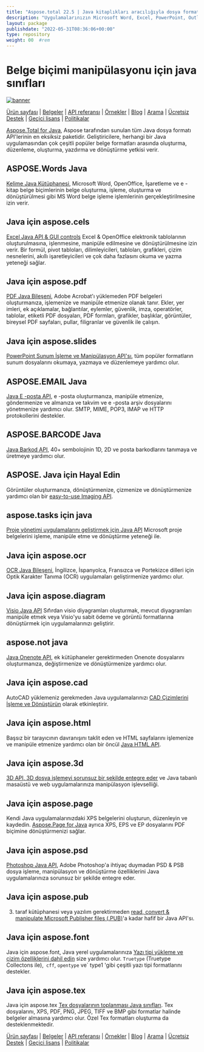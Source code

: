 ```yaml
---
title: "Aspose.total 22.5 | Java kitaplıkları aracılığıyla dosya formatları işleme" 
description: "Uygulamalarınızın Microsoft Word, Excel, PowerPoint, Outlook, OneNote, 3D, CAD, PDF, CBS, E -posta, HTML, vb." 
layout: package
publishdate: "2022-05-31T08:36:06+00:00"
type: repository
weight: 00	#rem
---
```


# Belge biçimi manipülasyonu için java sınıfları
[![banner](../aspose_total-for-java-banner.png)](./)

[Ürün sayfası](https://products.aspose.com/total/java/) | [Belgeler](https://docs.aspose.com/total/java/) | [API referansı](https://apireference.aspose.com/) | [Örnekler](http://aspose.github.io) | [Blog](https://blog.aspose.com/category/total/) | [Arama](https://search.aspose.com/) | [Ücretsiz Destek](https://forum.aspose.com/) | [Geçici lisans](https://purchase.aspose.com/temporary-license) | [Politikalar](https://purchase.aspose.com/policies)

[Aspose.Total for Java](https://docs.aspose.com/total/java/), Aspose tarafından sunulan tüm Java dosya formatı API'lerinin en eksiksiz paketidir. Geliştiricilere, herhangi bir Java uygulamasından çok çeşitli popüler belge formatları arasında oluşturma, düzenleme, oluşturma, yazdırma ve dönüştürme yetkisi verir.

## ASPOSE.Words Java

[Kelime Java Kütüphanesi](https://products.aspose.com/words/java/), Microsoft Word, OpenOffice, İşaretleme ve e -kitap belge biçimlerinin belge oluşturma, işleme, oluşturma ve dönüştürülmesi gibi MS Word belge işleme işlemlerinin gerçekleştirilmesine izin verir.

## Java için aspose.cels

[Excel Java API & GUI controls](https://products.aspose.com/cells/java/) Excel & OpenOffice elektronik tablolarının oluşturulmasına, işlenmesine, manipüle edilmesine ve dönüştürülmesine izin verir. Bir formül, pivot tabloları, dilimleyicileri, tabloları, grafikleri, çizim nesnelerini, akıllı işaretleyicileri ve çok daha fazlasını okuma ve yazma yeteneği sağlar.

## Java için aspose.pdf

[PDF Java Bileşeni](https://products.aspose.com/pdf/java/), Adobe Acrobat'ı yüklemeden PDF belgeleri oluşturmanıza, işlemenize ve manipüle etmenize olanak tanır. Ekler, yer imleri, ek açıklamalar, bağlantılar, eylemler, güvenlik, imza, operatörler, tablolar, etiketli PDF dosyaları, PDF formları, grafikler, başlıklar, görüntüler, bireysel PDF sayfaları, pullar, filigranlar ve güvenlik ile çalışın.

## Java için aspose.slides

[PowerPoint Sunum İşleme ve Manipülasyon API'sı](https://products.aspose.com/slides/java/), tüm popüler formatların sunum dosyalarını okumaya, yazmaya ve düzenlemeye yardımcı olur.

## ASPOSE.EMAIL Java

[Java E -posta API](https://products.aspose.com/email/java/), e -posta oluşturmanıza, manipüle etmenize, göndermenize ve almanıza ve takvim ve e -posta arşiv dosyalarını yönetmenize yardımcı olur. SMTP, MIME, POP3, IMAP ve HTTP protokollerini destekler.

## ASPOSE.BARCODE Java

[Java Barkod API](https://products.aspose.com/barcode/java/), 40+ sembolojinin 1D, 2D ve posta barkodlarını tanımaya ve üretmeye yardımcı olur.

## ASPOSE. Java için Hayal Edin

Görüntüler oluşturmanıza, dönüştürmenize, çizmenize ve dönüştürmenize yardımcı olan bir [easy-to-use Imaging API](https://products.aspose.com/imaging/java/).

## aspose.tasks için java

[Proje yönetimi uygulamalarını geliştirmek için Java API](https://products.aspose.com/tasks/java/) Microsoft proje belgelerini işleme, manipüle etme ve dönüştürme yeteneği ile.

## Java için aspose.ocr

[OCR Java Bileşeni](https://products.aspose.com/ocr/java/), İngilizce, İspanyolca, Fransızca ve Portekizce dilleri için Optik Karakter Tanıma (OCR) uygulamaları geliştirmenize yardımcı olur.

## Java için aspose.diagram

[Visio Java API](https://products.aspose.com/diagram/java/) Sıfırdan visio diyagramları oluşturmak, mevcut diyagramları manipüle etmek veya Visio'yu sabit ödeme ve görüntü formatlarına dönüştürmek için uygulamalarınızı geliştirir.

## aspose.not java

[Java Onenote API](https://products.aspose.com/note/java/), ek kütüphaneler gerektirmeden Onenote dosyalarını oluşturmanıza, değiştirmenize ve dönüştürmenize yardımcı olur.

## Java için aspose.cad

AutoCAD yüklemeniz gerekmeden Java uygulamalarınızı [CAD Çizimlerini İşleme ve Dönüştürün](https://products.aspose.com/cad/java/) ​​olarak etkinleştirir.

## Java için aspose.html

Başsız bir tarayıcının davranışını taklit eden ve HTML sayfalarını işlemenize ve manipüle etmenize yardımcı olan bir öncül [Java HTML API](https://products.aspose.com/html/java/).

## Java için aspose.3d

[3D API, 3D dosya işlemeyi sorunsuz bir şekilde entegre eder](https://products.aspose.com/3d/java/) ve Java tabanlı masaüstü ve web uygulamalarınıza manipülasyon işlevselliği.

## Java için aspose.page

Kendi Java uygulamalarınızdaki XPS belgelerini oluşturun, düzenleyin ve kaydedin. [Aspose.Page for Java](https://products.aspose.com/page/java/) ayrıca XPS, EPS ve EP dosyalarını PDF biçimine dönüştürmenizi sağlar.

## Java için aspose.psd

[Photoshop Java API](https://products.aspose.com/psd/java/), Adobe Photoshop'a ihtiyaç duymadan PSD & PSB dosya işleme, manipülasyon ve dönüştürme özelliklerini Java uygulamalarınıza sorunsuz bir şekilde entegre eder.

## Java için aspose.pub

3. taraf kütüphanesi veya yazılım gerektirmeden [read, convert & manipulate Microsoft Publisher files (.PUB)](https://products.aspose.com/pub/java/)'a kadar hafif bir Java API'sı.

## Java için aspose.font

Java için aspose.font, Java yerel uygulamalarınıza [Yazı tipi yükleme ve çizim özelliklerini dahil edin](https://products.aspose.com/font/java/) size yardımcı olur. `Truetype` (Truetype Collectons ile),` cff`, `opentype` ve` type1 'gibi çeşitli yazı tipi formatlarını destekler.

## Java için aspose.tex

Java için aspose.tex [Tex dosyalarının toplanması Java sınıfları](https://products.aspose.com/tex/java/). Tex dosyalarını, XPS, PDF, PNG, JPEG, TIFF ve BMP gibi formatlar halinde belgeler almasına yardımcı olur. Özel Tex formatları oluşturma da desteklenmektedir.

[Ürün sayfası](https://products.aspose.com/total/java/) | [Belgeler](https://docs.aspose.com/total/java/) | [API referansı](https://apireference.aspose.com/) | [Örnekler](http://aspose.github.io) | [Blog](https://blog.aspose.com/category/total/) | [Arama](https://search.aspose.com/) | [Ücretsiz Destek](https://forum.aspose.com/) | [Geçici lisans](https://purchase.aspose.com/temporary-license) | [Politikalar](https://purchase.aspose.com/policies)
